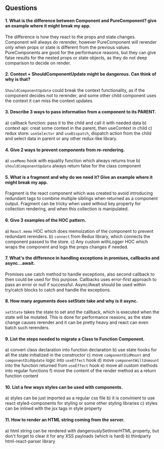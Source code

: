 ## Questions

#### 1. What is the difference between Component and PureComponent? give an example where it might break my app.

The difference is how they react to the props and state changes. Component will always do rerender, however
PureComponent will rerender only when props or state is different from the previous values. PureComponents are
good for the performance reasons, but they can give false results for the nested props or state objects, as they
do not deep comparison to decide on render.

#### 2. Context + ShouldComponentUpdate might be dangerous. Can think of why is that?

`ShouldComponentUpdate` could break the context functionality, as if the component decides not to rerender, and
some other child component uses the context it can miss the context updates.

#### 3. Describe 3 ways to pass information from a component to its PARENT.

a) callback function: pass it to the child and call it with needed data
b) context api: creat some context in the parent, then useContext in child
c) redux store: `useSelector` and `useDispatch`, dispatch action from the child and select data in parent
or any other redux-like library.

#### 4. Give 2 ways to prevent components from re-rendering.

a) `useMemo` hook with equality function which always returns true
b) `shouldComponentUpdate` always return false for the class component

#### 5. What is a fragment and why do we need it? Give an example where it might break my app.

Fragment is the react component which was created to avoid introducing redundant tags to combine
multiple siblings when returned as a component output. Fragment can be tricky when used without key property
for collection rendering, and when this collection is manipulated.

#### 6. Give 3 examples of the HOC pattern.

a) `React.memo` HOC which does memoization of the component to prevent redundant rerenders.
b) `connect` from Redux library, which connects the component passed to the store.
c) Any custom withLogger HOC which wraps the component and logs the props changes if needed.

#### 7. What's the difference in handling exceptions in promises, callbacks and async...await.

Promises use catch method to handle exceptions, also second callback to then could be used for this purpose.
Callbacks uses error-first approach to pass an error or null if successful.
Async/Await should be used within try/catch blocks to catch and handle the exceptions.

#### 8. How many arguments does setState take and why is it async.

`setState` takes the state to set and the callback, which is executed when the state will be mutated.
This is done for performance reasons, as the state change causes rerender and it can be pretty heavy and
react can even batch such rerenders.

#### 9. List the steps needed to migrate a Class to Function Component.

a) convert class declaration into function declaration
b) use state hooks for all the state initialized in the constructor
c) move `componentDidMount` and `componentDidUpdate` logic into `useEffect` hook
d) move `componentWillUnmount` into the function returned from `useEffect` hook
e) move all custom methods into regular functions
f) move the content of the render method as a return function content

#### 10. List a few ways styles can be used with components.

a) styles can be just imported as a regular css file
b) it is convinient to use react styled-components for styling or some other styling libraries
c) styles can be inlined with the jsx tags in style property

#### 11. How to render an HTML string coming from the server.

a) html string can be rendered with dangerouslySetInnerHTML property, but don't forget to clear it
for any XSS payloads (which is hard)
b) thirdparty html-react-parser library

